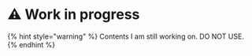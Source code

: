 # ⚠️ Work in progress

{% hint style="warning" %}
Contents I am still working on. DO NOT USE.
{% endhint %}
